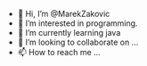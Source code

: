 - 👋 Hi, I’m @MarekZakovic
- 👀 I’m interested in programming.
- 🌱 I’m currently learning java
- 💞️ I’m looking to collaborate on ...
- 📫 How to reach me ...

<!---
MarekZakovic/MarekZakovic is a ✨ special ✨ repository because its `README.md` (this file) appears on your GitHub profile.
You can click the Preview link to take a look at your changes.
--->
